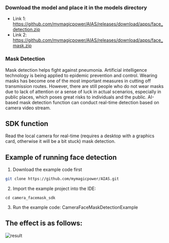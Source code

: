 
### Download the model and place it in the models directory
- Link 1: https://github.com/mymagicpower/AIAS/releases/download/apps/face_detection.zip
- Link 2: https://github.com/mymagicpower/AIAS/releases/download/apps/face_mask.zip

### Mask Detection

Mask detection helps fight against pneumonia. Artificial intelligence technology is being applied to epidemic prevention and control. Wearing masks has become one of the most important measures in cutting off transmission routes. However, there are still people who do not wear masks due to lack of attention or a sense of luck in actual scenarios, especially in public places, which poses great risks to individuals and the public. AI-based mask detection function can conduct real-time detection based on camera video stream.

## SDK function

Read the local camera for real-time (requires a desktop with a graphics card, otherwise it will be a bit stuck) mask detection.

## Example of running face detection

1. Download the example code first
```bash
git clone https://github.com/mymagicpower/AIAS.git
```

2. Import the example project into the IDE:
```
cd camera_facemask_sdk
```

3. Run the example code: CameraFaceMaskDetectionExample


## The effect is as follows:
![result](https://aias-home.oss-cn-beijing.aliyuncs.com/AIAS/mask_sdk/face-masks.png)

